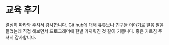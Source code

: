 # 교육 후기
열심히 따라와 주셔서 감사합니다.
Git hub에 대해 유튜브나 친구들 이야기로 알음 알음 들었는데
직접 해보면서 프로그래머에 한발 가까워진 것 같아 기쁩니다.
좋은 가르침 주셔서 감사합니다.